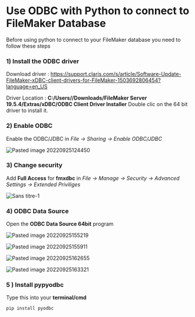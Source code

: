 # Use ODBC with Python to connect to FileMaker Database
Before using python to connect to your FileMaker database you need to follow these steps

### 1) Install the ODBC driver
Download driver : https://support.claris.com/s/article/Software-Update-FileMaker-xDBC-client-drivers-for-FileMaker-1503692806454?language=en_US

Driver Location : **C:/Users/<user>/Downloads/FileMaker Server 19.5.4/Extras/xDBC/ODBC Client Driver Installer**
Double clic on the 64 bit driver to install it. 

### 2) Enable ODBC 
Enable the ODBC/JDBC in *File -> Sharing -> Enable ODBC/JDBC*

![Pasted image 20220925124450](https://user-images.githubusercontent.com/42273436/192151086-481e4bb2-d07f-4327-98fe-fac5b9931821.png)

### 3) Change security
Add **Full Access** for **fmxdbc** in *File -> Manage -> Security -> Advanced Settings -> Extended Priviliges*

![Sans titre-1](https://user-images.githubusercontent.com/42273436/192151108-5d413c12-bef7-473f-be3c-a927d101506e.png)

### 4) ODBC Data Source
Open the **ODBC Data Source 64bit** program 

![Pasted image 20220925155219](https://user-images.githubusercontent.com/42273436/192150958-de8bae0e-e359-484f-b94b-59cbe577ea97.png)

![Pasted image 20220925155911](https://user-images.githubusercontent.com/42273436/192150981-c843f876-8935-4443-b74e-c63a2ab411da.png)

![Pasted image 20220925162655](https://user-images.githubusercontent.com/42273436/192150993-78149861-9a40-4ec2-a70b-606b4252a35c.png)

![Pasted image 20220925163321](https://user-images.githubusercontent.com/42273436/192151002-f778e597-1733-4612-999f-4666bb51c383.png)

### 5 ) Install pypyodbc
Type this into your **terminal/cmd**
```bash
pip install pyodbc
